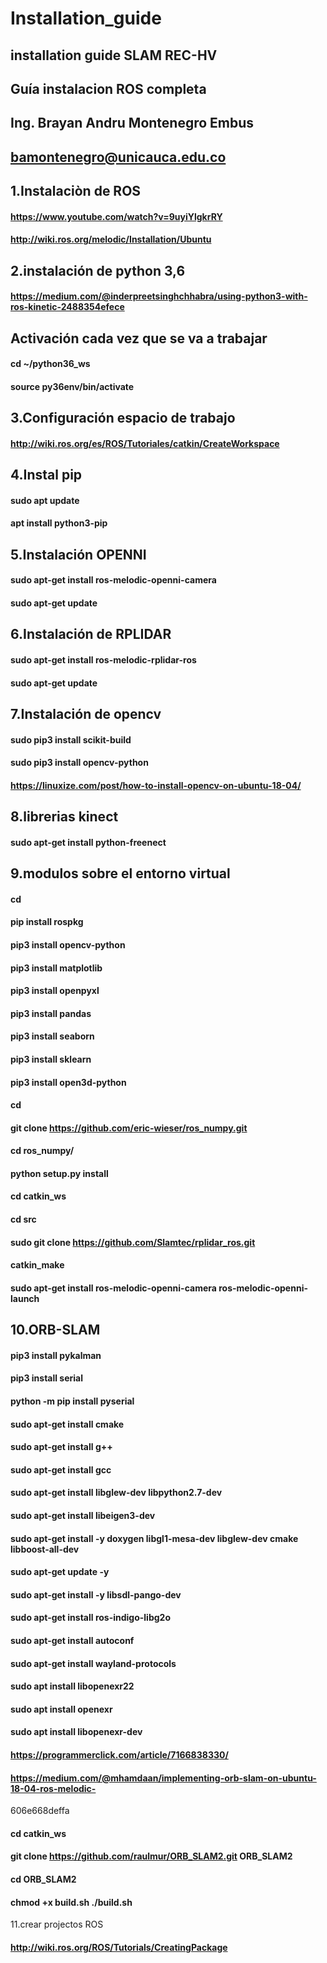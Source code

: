 # Installation_guide

## installation guide SLAM REC-HV

## Guía instalacion ROS completa

## Ing. Brayan Andru Montenegro Embus

## bamontenegro@unicauca.edu.co

## 1.Instalaciòn de ROS

#### https://www.youtube.com/watch?v=9uyiYlgkrRY

#### http://wiki.ros.org/melodic/Installation/Ubuntu

## 2.instalación de python 3,6

#### https://medium.com/@inderpreetsinghchhabra/using-python3-with-ros-kinetic-2488354efece

## Activación cada vez que se va a trabajar

#### cd ~/python36_ws

#### source py36env/bin/activate

## 3.Configuración espacio de trabajo

#### http://wiki.ros.org/es/ROS/Tutoriales/catkin/CreateWorkspace

## 4.Instal pip

#### sudo apt update

#### apt install python3-pip

## 5.Instalación OPENNI

#### sudo apt-get install ros-melodic-openni-camera

#### sudo apt-get update

## 6.Instalación de RPLIDAR

#### sudo apt-get install ros-melodic-rplidar-ros

#### sudo apt-get update

## 7.Instalación de opencv

#### sudo pip3 install scikit-build

#### sudo pip3 install opencv-python

#### https://linuxize.com/post/how-to-install-opencv-on-ubuntu-18-04/

## 8.librerias kinect

#### sudo apt-get install python-freenect

## 9.modulos sobre el entorno virtual

#### cd

#### pip install rospkg

#### pip3 install opencv-python

#### pip3 install matplotlib

#### pip3 install openpyxl

#### pip3 install pandas

#### pip3 install seaborn

#### pip3 install sklearn

#### pip3 install open3d-python

#### cd

#### git clone https://github.com/eric-wieser/ros_numpy.git

#### cd ros_numpy/

#### python setup.py install

#### cd catkin_ws

#### cd src

#### sudo git clone https://github.com/Slamtec/rplidar_ros.git

#### catkin_make

#### sudo apt-get install ros-melodic-openni-camera ros-melodic-openni-launch

## 10.ORB-SLAM

#### pip3 install pykalman

#### pip3 install serial

#### python -m pip install pyserial

#### sudo apt-get install cmake

#### sudo apt-get install g++

#### sudo apt-get install gcc

#### sudo apt-get install libglew-dev libpython2.7-dev

#### sudo apt-get install libeigen3-dev

#### sudo apt-get install -y doxygen libgl1-mesa-dev libglew-dev cmake libboost-all-dev

#### sudo apt-get update -y

#### sudo apt-get install -y libsdl-pango-dev

#### sudo apt-get install ros-indigo-libg2o

#### sudo apt-get install autoconf

#### sudo apt-get install wayland-protocols

#### sudo apt install libopenexr22

#### sudo apt install openexr

#### sudo apt install libopenexr-dev

#### https://programmerclick.com/article/7166838330/


#### https://medium.com/@mhamdaan/implementing-orb-slam-on-ubuntu-18-04-ros-melodic-
606e668deffa

#### cd catkin_ws

#### git clone https://github.com/raulmur/ORB_SLAM2.git ORB_SLAM2

#### cd ORB_SLAM2

#### chmod +x build.sh ./build.sh

11.crear projectos ROS

#### http://wiki.ros.org/ROS/Tutorials/CreatingPackage
